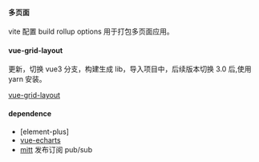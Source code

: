 #### 多页面

vite 配置 build rollup options 用于打包多页面应用。

#### vue-grid-layout

更新，切换 vue3 分支，构建生成 lib，导入项目中，后续版本切换 3.0 后,使用 yarn 安装。

[vue-grid-layout](https://github.com/jbaysolutions/vue-grid-layout.git)

#### dependence

- [element-plus]
- [vue-echarts](github.com/ecomfe/vue-echarts)
- [mitt](github.com/developit/mitt) 发布订阅 pub/sub

